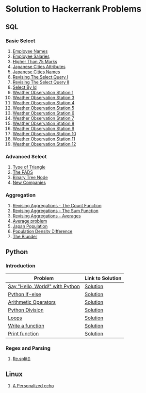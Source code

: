 # Solution to Hackerrank Problems
## SQL
### Basic Select

1. [Employee Names](https://github.com/ImAkshayad/Hackerrank-solutions/blob/dev/sql/basic-select/employee-names.sql)
2. [Employee Salaries](https://github.com/ImAkshayad/Hackerrank-solutions/blob/dev/sql/basic-select/employee-salaries.sql)
3. [Higher Than 75 Marks](https://github.com/ImAkshayad/Hackerrank-solutions/blob/dev/sql/basic-select/higher-than-75-marks.sql)
4. [Japanese Cities Attributes](https://github.com/ImAkshayad/Hackerrank-solutions/blob/dev/sql/basic-select/japanese-cities-attributes.sql)
5. [Japanese Cities Names](https://github.com/ImAkshayad/Hackerrank-solutions/blob/dev/sql/basic-select/japanese-cities-names.sql)
6. [Revising The Select Query I](https://github.com/ImAkshayad/Hackerrank-solutions/blob/dev/sql/basic-select/revising-the-select-query-I.sql)
7. [Revising The Select Query II](https://github.com/ImAkshayad/Hackerrank-solutions/blob/dev/sql/basic-select/revising-the-select-query-II.sql)
8. [Select By Id](https://github.com/ImAkshayad/Hackerrank-solutions/blob/dev/sql/basic-select/select-by-id.sql)
9. [Weather Observation Station 1](https://github.com/ImAkshayad/Hackerrank-solutions/blob/dev/sql/basic-select/weather-observation-station-1.sql)
10. [Weather Observation Station 3](https://github.com/ImAkshayad/Hackerrank-solutions/blob/dev/sql/basic-select/weather-observation-station-3.sql)
11. [Weather Observation Station 4](https://github.com/ImAkshayad/Hackerrank-solutions/blob/dev/sql/basic-select/weather-observation-station-4.sql)
12. [Weather Observation Station 5](https://github.com/ImAkshayad/Hackerrank-solutions/blob/dev/sql/basic-select/weather-observation-station-5.sql)
13. [Weather Observation Station 6](https://github.com/ImAkshayad/Hackerrank-solutions/blob/dev/sql/basic-select/weather-observation-station-6.sql)
14. [Weather Observation Station 7](https://github.com/ImAkshayad/Hackerrank-solutions/blob/dev/sql/basic-select/weather-observation-station-7.sql)
15. [Weather Observation Station 8](https://github.com/ImAkshayad/Hackerrank-solutions/blob/dev/sql/basic-select/weather-observation-station-8.sql)
16. [Weather Observation Station 9](https://github.com/ImAkshayad/Hackerrank-solutions/blob/dev/sql/basic-select/weather-observation-station-9.sql)
17. [Weather Observation Station 10](https://github.com/ImAkshayad/Hackerrank-solutions/blob/dev/sql/basic-select/weather-observation-station-10.sql)
18. [Weather Observation Station 11](https://github.com/ImAkshayad/Hackerrank-solutions/blob/dev/sql/basic-select/weather-observation-station-11.sql)
19. [Weather Observation Station 12](https://github.com/ImAkshayad/Hackerrank-solutions/blob/dev/sql/basic-select/weather-observation-station-12.sql)

### Advanced Select
1. [Type of Triangle](https://github.com/ImAkshayad/Hackerrank-solutions/blob/dev/sql/advanced-select/type-of-triangle.sql)
2. [The PADS](https://github.com/ImAkshayad/Hackerrank-solutions/blob/dev/sql/advanced-select/the-pads.sql)
3. [Binary Tree Node](https://github.com/ImAkshayad/Hackerrank-solutions/blob/dev/sql/advanced-select/binary-tree-node.sql)
4. [New Companies](https://github.com/ImAkshayad/Hackerrank-solutions/blob/dev/sql/advanced-select/new-companies.sql)

### Aggregation
1. [Revising Aggregations - The Count Function](https://github.com/ImAkshayad/Hackerrank-solutions/blob/dev/sql/aggregation/revising-aggregations-the-count-function.sql)
2. [Revising Aggregations - The Sum Function](https://github.com/ImAkshayad/Hackerrank-solutions/blob/dev/sql/aggregation/revising-aggregations-the-sum-function.sql)
3. [Revising Aggregations - Averages](https://github.com/ImAkshayad/Hackerrank-solutions/blob/dev/sql/aggregation/revising-aggregations-averages.sql)
4. [Average problem](https://github.com/ImAkshayad/Hackerrank-solutions/blob/dev/sql/aggregation/average-problem.sql)
5. [Japan Population](https://github.com/ImAkshayad/Hackerrank-solutions/blob/dev/sql/aggregation/japan-population.sql)
6. [Population Density Difference](https://github.com/ImAkshayad/Hackerrank-solutions/blob/dev/sql/aggregation/population-density-difference.sql)
7. [The Blunder](https://github.com/ImAkshayad/Hackerrank-solutions/blob/dev/sql/aggregation/the-blunder.sql)

## Python
### Introduction
| Problem | Link to Solution |
|---------|------------------|
|[Say "Hello, World!" with Python](https://www.hackerrank.com/challenges/py-hello-world/problem)|[Solution](https://github.com/ImAkshayad/Hackerrank-solutions/blob/dev/python/introduction/say-hello-world-with-python.py)|
|[Python If-else](https://www.hackerrank.com/challenges/py-if-else/problem)|[Solution](https://github.com/ImAkshayad/Hackerrank-solutions/blob/dev/python/introduction/if-else.py)|
|[Arithmetic Operators](https://www.hackerrank.com/challenges/python-arithmetic-operators/problem)|[Solution](https://github.com/ImAkshayad/Hackerrank-solutions/blob/dev/python/introduction/arithmetic-operators.py)|
|[Python Division](https://www.hackerrank.com/challenges/python-division/problem)|[Solution](https://github.com/ImAkshayad/Hackerrank-solutions/blob/dev/python/introduction/python-division.py)|
|[Loops](https://www.hackerrank.com/challenges/python-loops/problem)|[Solution](https://github.com/ImAkshayad/Hackerrank-solutions/blob/dev/python/introduction/loops.py)|
|[Write a function](https://www.hackerrank.com/challenges/write-a-function/problem)|[Solution](https://github.com/ImAkshayad/Hackerrank-solutions/blob/dev/python/introduction/write-a-function.py)|
|[Print function](https://www.hackerrank.com/challenges/python-print/problem)|[Solution](https://github.com/ImAkshayad/Hackerrank-solutions/blob/dev/python/introduction/print-function.py)|

### Regex and Parsing
1. [Re.split()](https://github.com/ImAkshayad/Hackerrank-solutions/blob/dev/python/regex-and-parsing/split().py)

## Linux
1. [A Personalized echo](https://github.com/ImAkshayad/Hackerrank-solutions/blob/dev/linux/bash/a-personalized-echo.bash)